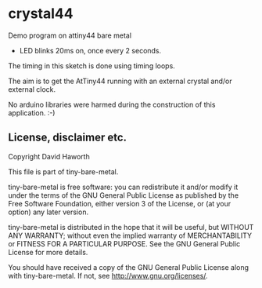 # crystal44

Demo program on attiny44 bare metal
* LED blinks 20ms on, once every 2 seconds.

The timing in this sketch is done using timing loops.

The aim is to get the AtTiny44 running with an external crystal and/or external clock.

No arduino libraries were harmed during the construction of this application. :-)

## License, disclaimer etc.

Copyright David Haworth

This file is part of tiny-bare-metal.

tiny-bare-metal is free software: you can redistribute it and/or modify
it under the terms of the GNU General Public License as published by
the Free Software Foundation, either version 3 of the License, or
(at your option) any later version.

tiny-bare-metal is distributed in the hope that it will be useful,
but WITHOUT ANY WARRANTY; without even the implied warranty of
MERCHANTABILITY or FITNESS FOR A PARTICULAR PURPOSE.  See the
GNU General Public License for more details.

You should have received a copy of the GNU General Public License
along with tiny-bare-metal.  If not, see <http://www.gnu.org/licenses/>.

